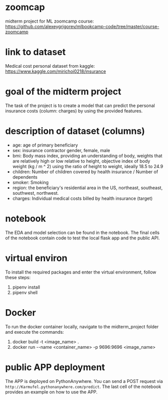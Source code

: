 # zoomcap
midterm project for ML zoomcamp course: https://github.com/alexeygrigorev/mlbookcamp-code/tree/master/course-zoomcamp

# link to dataset
Medical cost personal dataset from kaggle:
https://www.kaggle.com/mirichoi0218/insurance

# goal of the midterm project
The task of the project is to create a model that can predict the personal insurance costs (column: charges) by using the provided features.

# description of dataset (columns)
- age: age of primary beneficiary
- sex: insurance contractor gender, female, male
- bmi: Body mass index, providing an understanding of body, weights that are relatively high or low relative to height, objective index of body weight (kg / m ^ 2) using the ratio of height to weight, ideally 18.5 to 24.9
- children: Number of children covered by health insurance / Number of dependents
- smoker: Smoking
- region: the beneficiary's residential area in the US, northeast, southeast, southwest, northwest.
- charges: Individual medical costs billed by health insurance (target)

# notebook
The EDA and model selection can be found in the notebook. The final cells of the notebook contain code to test the local flask app and the public API.

# virtual environ
To install the required packages and enter the virtual environment, follow these steps:
1. pipenv install
2. pipenv shell

# Docker
To run the docker container locally, navigate to the midterm_project folder and execute the commands:
1. docker build -t <image_name> . 
2. docker run --name <container_name> -p 9696:9696 <image_name>

# public APP deployment
The APP is deployed on PythonAnywhere. You can send a POST request via `http://Karmufel.pythonanywhere.com/predict`.
The last cell of the notebook provides an example on how to use the APP.